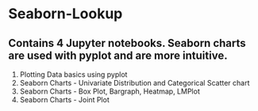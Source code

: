 # Seaborn-Lookup

## Contains 4 Jupyter notebooks. Seaborn charts are used with pyplot and are more intuitive.

1. Plotting Data basics using pyplot
2. Seaborn Charts - Univariate Distribution and Categorical Scatter chart
3. Seaborn Charts - Box Plot, Bargraph, Heatmap, LMPlot
4. Seaborn Charts - Joint Plot
